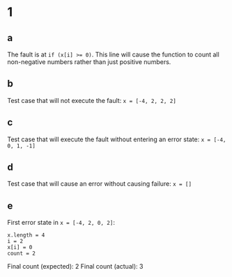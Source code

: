 # 1

## a

The fault is at `if (x[i] >= 0)`. This line will cause the function to count all non-negative numbers rather than just positive numbers.

## b

Test case that will not execute the fault:
`x = [-4, 2, 2, 2]`

## c

Test case that will execute the fault without entering an error state:
`x = [-4, 0, 1, -1]`

## d

Test case that will cause an error without causing failure:
`x = []`

## e

First error state in `x = [-4, 2, 0, 2]`:
```
x.length = 4
i = 2
x[i] = 0
count = 2
```

Final count (expected): 2
Final count (actual): 3
